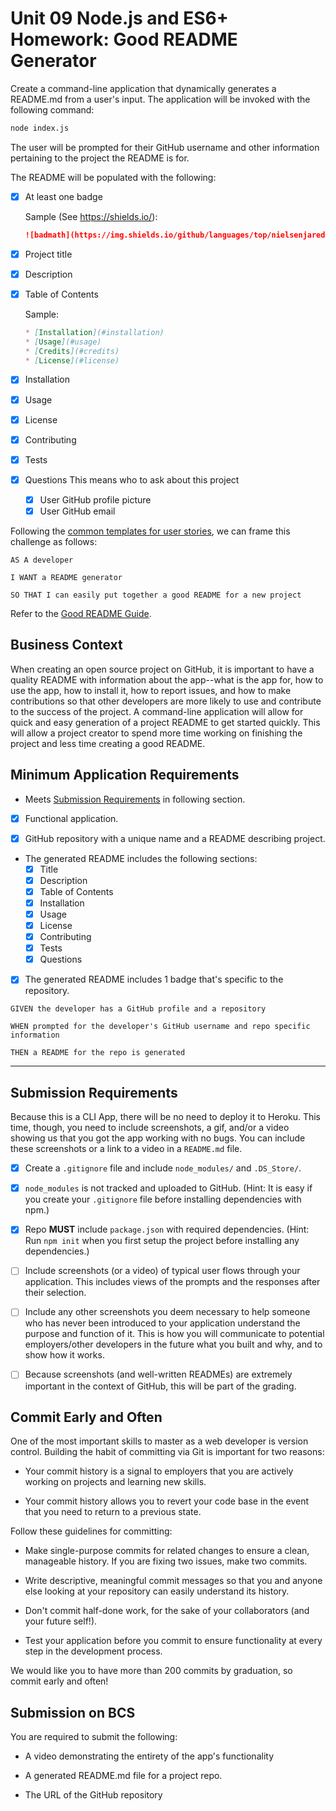 # Unit 09 Node.js and ES6+ Homework: Good README Generator

Create a command-line application that dynamically generates a README.md from a user's input. The application will be invoked with the following command:

```sh
node index.js
```

The user will be prompted for their GitHub username and other information pertaining to the project the README is for.

The README will be populated with the following:

- [x] At least one badge

    Sample (See https://shields.io/):
    ```md
    ![badmath](https://img.shields.io/github/languages/top/nielsenjared/badmath)
    ```

- [x] Project title
- [x] Description
- [x] Table of Contents

    Sample:
    ```md
    * [Installation](#installation)
    * [Usage](#usage)
    * [Credits](#credits)
    * [License](#license)
    ```
- [x] Installation
- [x] Usage
- [x] License
- [x] Contributing
- [x] Tests
- [x] Questions
  This means who to ask about this project
  - [x] User GitHub profile picture
  - [x] User GitHub email

Following the [common templates for user stories](https://en.wikipedia.org/wiki/User_story#Common_templates), we can frame this challenge as follows:

```
AS A developer

I WANT a README generator

SO THAT I can easily put together a good README for a new project
```

Refer to the [Good README Guide](./Good-README-Guide.md).

## Business Context

When creating an open source project on GitHub, it is important to have a quality README with information about the app--what is the app for, how to use the app, how to install it, how to report issues, and how to make contributions so that other developers are more likely to use and contribute to the success of the project. A command-line application will allow for quick and easy generation of a project README to get started quickly. This will allow a project creator to spend more time working on finishing the project and less time creating a good README.

## Minimum Application Requirements

* Meets [Submission Requirements](#submission-requirements) in following section.

- [x] Functional application.

- [x] GitHub repository with a unique name and a README describing project.

* The generated README includes the following sections: 
  - [x] Title
  - [x] Description
  - [x] Table of Contents
  - [x] Installation
  - [x] Usage
  - [x] License
  - [x] Contributing
  - [x] Tests
  - [x] Questions

- [x] The generated README includes 1 badge that's specific to the repository.

```
GIVEN the developer has a GitHub profile and a repository

WHEN prompted for the developer's GitHub username and repo specific information

THEN a README for the repo is generated
```
- - -

## Submission Requirements

Because this is a CLI App, there will be no need to deploy it to Heroku. This time, though, you need to include screenshots, a gif, and/or a video showing us that you got the app working with no bugs. You can include these screenshots or a link to a video in a `README.md` file.

- [x] Create a `.gitignore` file and include `node_modules/` and `.DS_Store/`.

- [x] `node_modules` is not tracked and uploaded to GitHub. (Hint: It is easy if you create your `.gitignore` file before installing dependencies with npm.)

- [x] Repo **MUST** include `package.json` with required dependencies. (Hint: Run `npm init` when you first setup the project before installing any dependencies.)

- [ ] Include screenshots (or a video) of typical user flows through your application. This includes views of the prompts and the responses after their selection.

- [ ] Include any other screenshots you deem necessary to help someone who has never been introduced to your application understand the purpose and function of it. This is how you will communicate to potential employers/other developers in the future what you built and why, and to show how it works.

- [ ] Because screenshots (and well-written READMEs) are extremely important in the context of GitHub, this will be part of the grading.

## Commit Early and Often

One of the most important skills to master as a web developer is version control. Building the habit of committing via Git is important for two reasons:

* Your commit history is a signal to employers that you are actively working on projects and learning new skills.

* Your commit history allows you to revert your code base in the event that you need to return to a previous state.

Follow these guidelines for committing:

* Make single-purpose commits for related changes to ensure a clean, manageable history. If you are fixing two issues, make two commits.

* Write descriptive, meaningful commit messages so that you and anyone else looking at your repository can easily understand its history.

* Don't commit half-done work, for the sake of your collaborators (and your future self!).

* Test your application before you commit to ensure functionality at every step in the development process.

We would like you to have more than 200 commits by graduation, so commit early and often!

## Submission on BCS

You are required to submit the following:

* A video demonstrating the entirety of the app's functionality 

* A generated README.md file for a project repo.

* The URL of the GitHub repository

